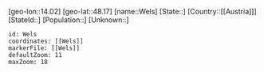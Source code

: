 ﻿---
location: [48.17,14.02]
mapzoom: [7,12] 
mapmarker: city 
type: City
tags:
- geo/City


SpocWebEntityId: 35532
isDeleted: false
confidential: public

---
[geo-lon::14.02]
[geo-lat::48.17]
[name::Wels]
[State::]
[Country::[[Austria]]]
[StateId::]
[Population::]
[Unknown::]


```leaflet
id: Wels
coordinates: [[Wels]]
markerFile: [[Wels]]
defaultZoom: 11 
maxZoom: 18
```
